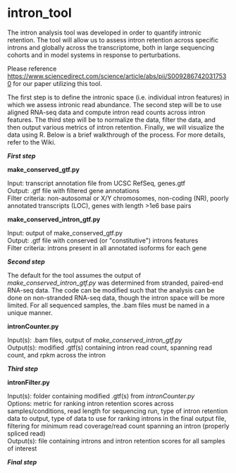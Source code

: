 # intron_tool

The intron analysis tool was developed in order to quantify intronic retention. The tool will allow us to assess intron retention across specific introns and globally across the transcriptome, both in large sequencing cohorts and in model systems in response to perturbations.

Please reference https://www.sciencedirect.com/science/article/abs/pii/S0092867420317530 for our paper utilizing this tool.

The first step is to define the intronic space (i.e. individual intron features) in which we assess intronic read abundance. The second step will be to use aligned RNA-seq data and compute intron read counts across intron features. The third step will be to normalize the data, filter the data, and then output various metrics of intron retention. Finally, we will visualize the data using R. Below is a brief walkthrough of the process. For more details, refer to the Wiki.

***First step***

**make_conserved_gtf.py**

Input: transcript annotation file from UCSC RefSeq, genes.gtf </br>
Output: .gtf file with filtered gene annotations </br>
Filter criteria: non-autosomal or X/Y chromosomes, non-coding (NR), poorly annotated transcripts (LOC), genes with length >1e6 base pairs

**make_conserved_intron_gtf.py**

Input: output of make_conserved_gtf.py </br>
Output: .gtf file with conserved (or "constitutive") introns features </br>
Filter criteria: introns present in all annotated isoforms for each gene

***Second step***

The default for the tool assumes the output of _make_conserved_intron_gtf.py_ was determined from stranded, paired-end RNA-seq data. The code can be modified such that the analysis can be done on non-stranded RNA-seq data, though the intron space will be more limited.
For all sequenced samples, the .bam files must be named in a unique manner.

**intronCounter.py**

Input(s): .bam files, output of _make_conserved_intron_gtf.py_ </br>
Output(s): modified .gtf(s) containing intron read count, spanning read count, and rpkm across the intron

***Third step***

**intronFilter.py**

Input(s): folder containing modified .gtf(s) from _intronCounter.py_ </br>
Options: metric for ranking intron retention scores across samples/conditions, read length for sequencing run, type of intron retention data to output, type of data to use for ranking introns in the final output file, filtering for minimum read coverage/read count spanning an intron (properly spliced read) </br>
Output(s): file containing introns and intron retention scores for all samples of interest

***Final step***
